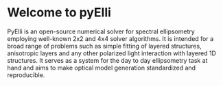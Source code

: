 # Welcome to pyElli

PyElli is an open-source numerical solver for spectral ellipsometry employing well-known 2x2 and 4x4 solver algorithms. It is intended for a broad range of problems such as simple fitting of layered structures, anisotropic layers and any other polarized light interaction with layered 1D structures. It serves as a system for the day to day ellipsometry task at hand and aims to make optical model generation standardized and reproducible.

